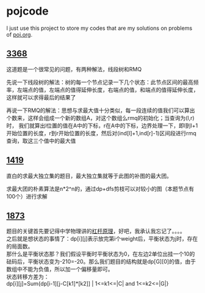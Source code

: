 pojcode
=======
I just use this project to store my codes that are my solutions on problems of [poj.org](http://poj.org/). 

[3368](http://poj.org/problem?id=3368)
-----------------------
这道题是一个很常见的问题，有两种解法，线段树和RMQ

先说一下线段树的解法：树的每一个节点记录一下几个状态：此节点区间的最高频率，左端点的值，左端点的值得延伸长度，右端点的值，和端点的值得延伸长度，
这样就可以求得最后的结果了

再说一下RMQ的解法：思想与求最大值十分类似，每一段连续的值我们可以算出个数来，这样会组成一个新的数组A，对这个数组么rmq的初始化；当查询为(l,r)时，
我们就算出l位置的值在A中的下标，r在A中的下标，边界处理一下，即l到l+1开始位置的长度，r到r开始位置的长度，然后对(ind[l]+1,ind[r]-1)区间段进行rmq
查询，取这三个值中的最大值

[1419](http://poj.org/problem?id=1419)
------------------------
直白的求最大独立集的题目，最大独立集就等于此图的补图的最大团。

求最大团的朴素算法是n*2^n的，通过dp+dfs剪枝可以对较小的图（本题节点有100个）进行求解    

[1873](http://poj.org/problem?id=1837)
------------------------
题目的关键首先要记得中学物理讲的[杠杆原理](http://baike.baidu.com/view/85069.htm)，好吧，我承认我忘记了。。。。    
之后就是想状态的事情了：dp[i][j]表示放完第i个weight后，平衡状态为j时，存在的局面数。  
那什么是平衡状态那？我们假设平衡时平衡状态为0，在左边2单位出挂一个10的砝码后，平衡状态变为-210=-20。那么我们题目的结构就是dp[G][0]的值，由于数组中不能为负值，所以加一个偏移量即可。  
状态转移方差为：   
	dp[i][j]=Sum{dp[i-1][j-C[k1]*[k2]] | 1<=k1<=|C| and 1<=k2<=|G|}
